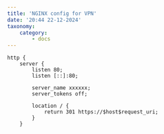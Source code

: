 ```yaml
---
title: 'NGINX config for VPN'
date: '20:44 22-12-2024'
taxonomy:
    category:
        - docs
---
```


    http {
        server {
            listen 80;
            listen [::]:80;
        
            server_name xxxxxx;
            server_tokens off;
        
            location / {
                return 301 https://$host$request_uri;
            }
        }